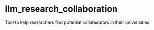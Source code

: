 # llm_research_collaboration
Tool to help researchers find potential collaborators in their univerisities
